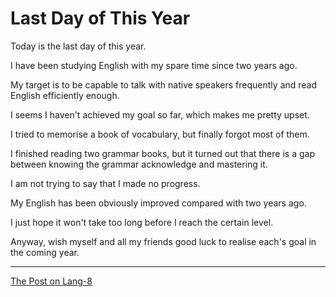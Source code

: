 # Last Day of This Year

Today is the last day of this year. 

I have been studying English with my spare time since two years ago.

My target is to be capable to talk with native speakers frequently and read English efficiently enough.

I seems I haven't achieved my goal so far, which makes me pretty upset.

I tried to memorise a book of vocabulary, but finally forgot most of them.

I finished reading two grammar books, but it turned out that there is a gap between knowing the grammar acknowledge and mastering it.

I am not trying to say that I made no progress. 

My English has been obviously improved compared with two years ago.

I just hope it won't take too long before I reach the certain level.

Anyway, wish myself and all my friends good luck to realise each's goal in the coming year.

---

[The Post on Lang-8](http://lang-8.com/1358180/journals/301401325910793706364946546919073908768)
